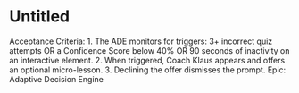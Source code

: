 # Untitled

Acceptance Criteria: 1. The ADE monitors for triggers: 3+ incorrect quiz attempts OR a Confidence Score below 40% OR 90 seconds of inactivity on an interactive element. 2. When triggered, Coach Klaus appears and offers an optional micro-lesson. 3. Declining the offer dismisses the prompt.
Epic: Adaptive Decision Engine